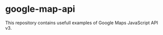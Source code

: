 google-map-api
==============
This repository contains usefull examples of Google Maps JavaScript API v3.
